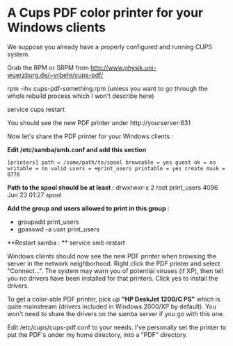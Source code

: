 # A Cups PDF color printer for your Windows clients

We suppose you already have a properly configured and running CUPS system.

Grab the RPM or SRPM from http://www.physik.uni-wuerzburg.de/~vrbehr/cups-pdf/

rpm -ihv cups-pdf-something.rpm (unless you want to go through the whole rebuild process which I won't describe here)

service cups restart

You should see the new PDF printer under http://yourserver:631

Now let's share the PDF printer for your Windows clients :

**Edit /etc/samba/smb.conf and add this section**

`[printers]
   path = /some/path/to/spool
   browsable = yes
   guest ok = no
   writable = no
   valid users = +print_users
   printable = yes
   create mask = 0770`

**Path to the spool should be at least :**
drwxrwxr-x  2 root print_users  4096 Jun 23 01:27 spool

**Add the group and users allowed to print in this group :**
- groupadd print_users
- gpasswd -a user print_users

**Restart samba : **
service smb restart

Windows clients should now see the new PDF printer when browsing the server in the network neighborhood.
Right click the PDF printer and select "Connect...". The system may warn you of potential viruses (if XP), then tell you no drivers have been installed for that printers. Click yes to install the drivers. 

To get a color-able PDF printer, pick up **"HP DeskJet 1200/C PS"** which is quite mainstream (drivers included in Windows 2000/XP by default). You won't need to share the drivers on the samba server if you go with this one.

Edit /etc/cups/cups-pdf.conf to your needs. I've personally set the printer to put the PDF's under my home directory, into a "PDF" directory.
